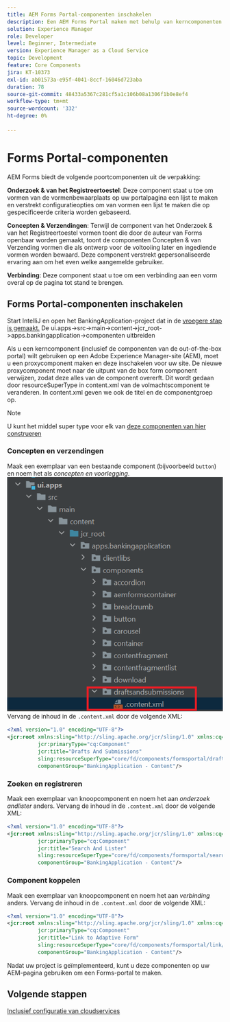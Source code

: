 ```yaml
---
title: AEM Forms Portal-componenten inschakelen
description: Een AEM Forms Portal maken met behulp van kerncomponenten
solution: Experience Manager
role: Developer
level: Beginner, Intermediate
version: Experience Manager as a Cloud Service
topic: Development
feature: Core Components
jira: KT-10373
exl-id: ab01573a-e95f-4041-8ccf-16046d723aba
duration: 78
source-git-commit: 48433a5367c281cf5a1c106b08a1306f1b0e8ef4
workflow-type: tm+mt
source-wordcount: '332'
ht-degree: 0%

---
```


# Forms Portal-componenten

AEM Forms biedt de volgende poortcomponenten uit de verpakking:

**Onderzoek &amp; van het Registreertoestel**: Deze component staat u toe om vormen van de vormenbewaarplaats op uw portalpagina een lijst te maken en verstrekt configuratieopties om van vormen een lijst te maken die op gespecificeerde criteria worden gebaseerd.

**Concepten &amp; Verzendingen**: Terwijl de component van het Onderzoek &amp; van het Registreertoestel vormen toont die door de auteur van Forms openbaar worden gemaakt, toont de componenten Concepten &amp; van Verzending vormen die als ontwerp voor de voltooiing later en ingediende vormen worden bewaard. Deze component verstrekt gepersonaliseerde ervaring aan om het even welke aangemelde gebruiker.

**Verbinding**: Deze component staat u toe om een verbinding aan een vorm overal op de pagina tot stand te brengen.

## Forms Portal-componenten inschakelen

Start IntelliJ en open het BankingApplication-project dat in de [ vroegere stap is gemaakt.](./getting-started.md) De ui.apps->src->main->content->jcr_root->apps.bankingapplication->componenten uitbreiden

Als u een kerncomponent (inclusief de componenten van de out-of-the-box portal) wilt gebruiken op een Adobe Experience Manager-site (AEM), moet u een proxycomponent maken en deze inschakelen voor uw site.
De nieuwe proxycomponent moet naar de uitpunt van de box form component verwijzen, zodat deze alles van de component overerft. Dit wordt gedaan door resourceSuperType in content.xml van de volmachtscomponent te veranderen. In content.xml geven we ook de titel en de componentgroep op.
>[!NOTE]
>
> U kunt het middel super type voor elk van [ deze componenten van hier construeren ](https://github.com/adobe/aem-core-forms-components/tree/master/ui.apps/src/main/content/jcr_root/apps/core/fd/components/formsportal)


### Concepten en verzendingen

Maak een exemplaar van een bestaande component (bijvoorbeeld `button`) en noem het als _concepten en voorlegging_.
![ concepten en voorlegging ](assets/forms-portal-components2.png)
Vervang de inhoud in de `.content.xml` door de volgende XML:

```xml
<?xml version="1.0" encoding="UTF-8"?>
<jcr:root xmlns:sling="http://sling.apache.org/jcr/sling/1.0" xmlns:cq="http://www.day.com/jcr/cq/1.0" xmlns:jcr="http://www.jcp.org/jcr/1.0"
          jcr:primaryType="cq:Component"
          jcr:title="Drafts And Submissions"
          sling:resourceSuperType="core/fd/components/formsportal/draftsandsubmissions/v1/draftsandsubmissions"
          componentGroup="BankingApplication - Content"/>
```

### Zoeken en registreren

Maak een exemplaar van knoopcomponent en noem het aan _onderzoek andlister_ anders.
Vervang de inhoud in de `.content.xml` door de volgende XML:


```xml
<?xml version="1.0" encoding="UTF-8"?>
<jcr:root xmlns:sling="http://sling.apache.org/jcr/sling/1.0" xmlns:cq="http://www.day.com/jcr/cq/1.0" xmlns:jcr="http://www.jcp.org/jcr/1.0"
          jcr:primaryType="cq:Component"
          jcr:title="Search And Lister"
          sling:resourceSuperType="core/fd/components/formsportal/searchlister/v1/searchlister"
          componentGroup="BankingApplication - Content"/>
```

### Component koppelen

Maak een exemplaar van knoopcomponent en noem het aan _verbinding_ anders.
Vervang de inhoud in de `.content.xml` door de volgende XML:


```xml
<?xml version="1.0" encoding="UTF-8"?>
<jcr:root xmlns:sling="http://sling.apache.org/jcr/sling/1.0" xmlns:cq="http://www.day.com/jcr/cq/1.0" xmlns:jcr="http://www.jcp.org/jcr/1.0"
          jcr:primaryType="cq:Component"
          jcr:title="Link to Adaptive Form"
          sling:resourceSuperType="core/fd/components/formsportal/link/v2/link"
          componentGroup="BankingApplication - Content"/>
```

Nadat uw project is geïmplementeerd, kunt u deze componenten op uw AEM-pagina gebruiken om een Forms-portal te maken.

## Volgende stappen

[Inclusief configuratie van cloudservices](./azure-storage-fdm.md)
